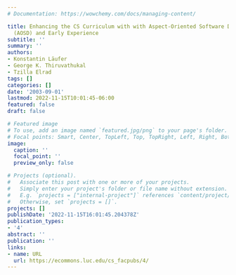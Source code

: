 ```yaml
---
# Documentation: https://wowchemy.com/docs/managing-content/

title: Enhancing the CS Curriculum with with Aspect-Oriented Software Development
  (AOSD) and Early Experience
subtitle: ''
summary: ''
authors:
- Konstantin Läufer
- George K. Thiruvathukal
- Tzilla Elrad
tags: []
categories: []
date: '2003-09-01'
lastmod: 2022-11-15T10:01:45-06:00
featured: false
draft: false

# Featured image
# To use, add an image named `featured.jpg/png` to your page's folder.
# Focal points: Smart, Center, TopLeft, Top, TopRight, Left, Right, BottomLeft, Bottom, BottomRight.
image:
  caption: ''
  focal_point: ''
  preview_only: false

# Projects (optional).
#   Associate this post with one or more of your projects.
#   Simply enter your project's folder or file name without extension.
#   E.g. `projects = ["internal-project"]` references `content/project/deep-learning/index.md`.
#   Otherwise, set `projects = []`.
projects: []
publishDate: '2022-11-15T16:01:45.204378Z'
publication_types:
- '4'
abstract: ''
publication: ''
links:
- name: URL
  url: https://ecommons.luc.edu/cs_facpubs/4/
---
```

